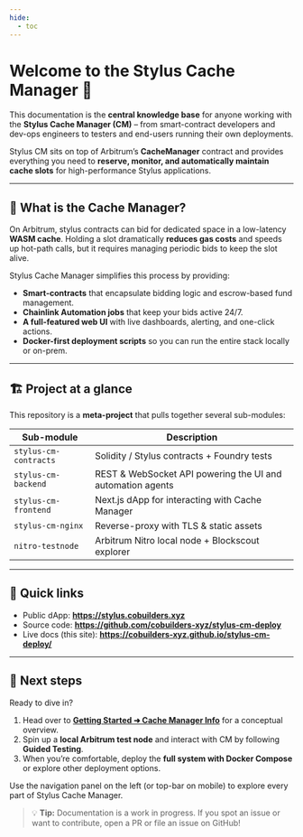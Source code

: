 ```yaml
---
hide:
  - toc
---
```


# **Welcome to the Stylus Cache Manager 🚀**

This documentation is the **central knowledge base** for anyone working with the **Stylus Cache Manager (CM)** – from smart-contract developers and dev-ops engineers to testers and end-users running their own deployments.

Stylus CM sits on top of Arbitrum’s **CacheManager** contract and provides everything you need to **reserve, monitor, and automatically maintain cache slots** for high-performance Stylus applications.

---

## 🔹 What is the Cache Manager?

On Arbitrum, stylus contracts can bid for dedicated space in a low-latency **WASM cache**. Holding a slot dramatically **reduces gas costs** and speeds up hot-path calls, but it requires managing periodic bids to keep the slot alive.

Stylus Cache Manager simplifies this process by providing:

- **Smart-contracts** that encapsulate bidding logic and escrow-based fund management.
- **Chainlink Automation jobs** that keep your bids active 24/7.
- **A full-featured web UI** with live dashboards, alerting, and one-click actions.
- **Docker-first deployment scripts** so you can run the entire stack locally or on-prem.

---

## 🏗️ Project at a glance

This repository is a **meta-project** that pulls together several sub-modules:

| Sub-module            | Description                                                |
| --------------------- | ---------------------------------------------------------- |
| `stylus-cm-contracts` | Solidity / Stylus contracts + Foundry tests                |
| `stylus-cm-backend`   | REST & WebSocket API powering the UI and automation agents |
| `stylus-cm-frontend`  | Next.js dApp for interacting with Cache Manager            |
| `stylus-cm-nginx`     | Reverse-proxy with TLS & static assets                     |
| `nitro-testnode`      | Arbitrum Nitro local node + Blockscout explorer            |

---

## 🚀 Quick links

- Public dApp: **<https://stylus.cobuilders.xyz>**
- Source code: **<https://github.com/cobuilders-xyz/stylus-cm-deploy>**
- Live docs (this site): **<https://cobuilders-xyz.github.io/stylus-cm-deploy/>**

---

## 📌 Next steps

Ready to dive in?

1. Head over to **[Getting Started ➜ Cache Manager Info](getting-started/cache-manager-info.md)** for a conceptual overview.
2. Spin up a **local Arbitrum test node** and interact with CM by following **Guided Testing**.
3. When you’re comfortable, deploy the **full system with Docker Compose** or explore other deployment options.

Use the navigation panel on the left (or top-bar on mobile) to explore every part of Stylus Cache Manager.

> 💡 **Tip:** Documentation is a work in progress. If you spot an issue or want to contribute, open a PR or file an issue on GitHub!
